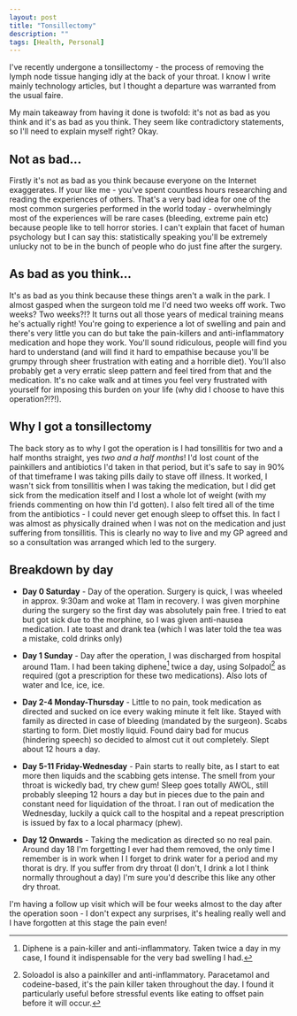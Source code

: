```yaml
---
layout: post
title: "Tonsillectomy"
description: ""
tags: [Health, Personal]
---
```



I've recently undergone a tonsillectomy - the process of removing the lymph node tissue 
hanging idly at the back of your throat. I know I write mainly technology articles, 
but I thought a departure was warranted from the usual faire.

My main takeaway from having it done is twofold: it's not as bad as you think and 
it's as bad as you think. They seem like contradictory statements, so I'll need to
 explain myself right? Okay. 

## Not as bad...

Firstly it's not as bad as you think because everyone on the Internet exaggerates. 
If your like me - you've spent countless hours researching and reading the experiences 
of others. That's a very bad idea for one of the most common surgeries performed in 
the world today - overwhelmingly most of the experiences will be rare cases (bleeding, 
extreme pain etc) because people like to tell horror stories. I can't explain that facet 
of human psychology but I can say this: statistically speaking you'll be extremely unlucky 
not to be in the bunch of people who do just fine after the surgery.

## As bad as you think...

It's as bad as you think because these things aren't a walk in the park. I almost gasped 
when the surgeon told me I'd need two weeks off work. Two weeks? Two weeks?!? It turns 
out all those years of medical training means he's actually right! You're going to 
experience a lot of swelling and pain and there's very little you can do but take the 
pain-killers and anti-inflammatory medication and hope they work. You'll sound ridiculous,
 people will find you hard to understand (and will find it hard to empathise because
 you'll be grumpy through sheer frustration with eating and a horrible diet). You'll
 also probably get a very erratic sleep pattern and feel tired from that and the 
 medication. It's no cake walk and at times you feel very frustrated with yourself 
for imposing this burden on your life (why did I choose to have this operation?!?!).

## Why I got a tonsillectomy

The back story as to why I got the operation is I had tonsillitis for two and a half 
months straight, yes *two and a half months*! I'd lost count of the painkillers and 
antibiotics I'd taken in that period, but it's safe to say in 90% of that timeframe 
I was taking pills daily to stave off illness. It worked, I wasn't sick from tonsillitis 
when I was taking the medication, but I did get sick from the medication itself and 
I lost a whole lot of weight (with my friends commenting on how thin I'd gotten). 
I also felt tired all of the time from the antibiotics - I could never get enough 
sleep to offset this. In fact I was almost as physically drained when I was not on
 the medication and just suffering from tonsillitis. This is clearly no way to live 
and my GP agreed and so a consultation was arranged which led to the surgery.

## Breakdown by day

* **Day 0 Saturday** - Day of the operation. Surgery is quick, I was wheeled in 
approx. 9:30am and woke at 11am in recovery. I was given morphine during the surgery
 so the first day was absolutely pain free. I tried to eat but got sick due to
 the morphine, so I was given anti-nausea medication. I ate toast and drank 
 tea (which I was later told the tea was a mistake, cold drinks only)

* **Day 1 Sunday** - Day after the operation, I was discharged from hospital around
 11am. I had been taking diphene[^1] twice a day, using Solpadol[^2] as required 
 (got a prescription for these two medications). Also lots of water and Ice, ice, ice.

* **Day 2-4 Monday-Thursday** - Little to no pain, took medication as directed and 
sucked on ice every waking minute it felt like. Stayed with family as directed in 
case of bleeding (mandated by the surgeon). Scabs starting to form. Diet mostly liquid.
 Found dairy bad for mucus (hindering speech) so decided to almost cut it out completely.
  Slept about 12 hours a day.

* **Day 5-11 Friday-Wednesday** - Pain starts to really bite, as I start to eat more 
then liquids and the scabbing gets intense. The smell from your throat is wickedly 
bad, try chew gum! Sleep goes totally AWOL, still probably sleeping 12 hours a day 
but in pieces due to the pain and constant need for liquidation of the throat. I ran
 out of medication the Wednesday, luckily a quick call to the hospital and a repeat 
 prescription is issued by fax to a local pharmacy (phew). 

* **Day 12 Onwards** - Taking the medication as directed so no real pain. Around day 18
I'm forgetting I ever had them removed, the only time I remember is in work when I 
I forget to drink water for a period and my thorat is dry. If you suffer from  dry throat
 (I don't, I drink a lot I think normally throughout a day) I'm sure you'd describe this 
 like any other dry throat.
 
 I'm having a follow up visit which will be four weeks almost to the day after the operation 
 soon - I don't expect any surprises, it's healing really well and I have forgotten at this
 stage the pain even!

[^1]:Diphene is a pain-killer and anti-inflammatory. Taken twice a day in my case, I found it indispensable for the very bad swelling I had.

[^2]: Soloadol is also a painkiller and anti-inflammatory. Paracetamol and codeine-based, it's the pain killer taken throughout the day. I found it particularly useful before stressful events like eating to offset pain before it will occur.

 
